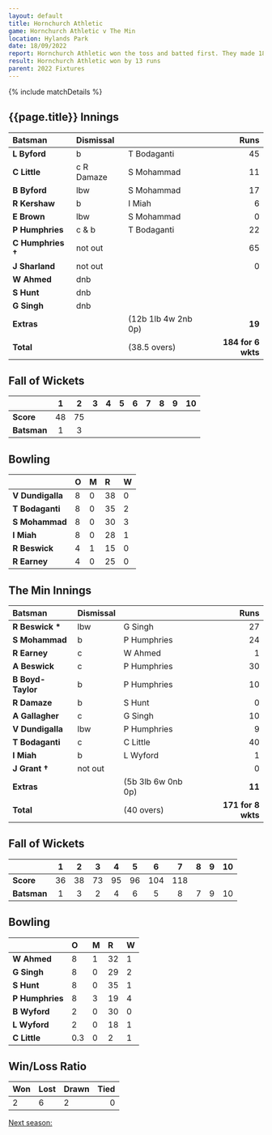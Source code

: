 ```yaml
---
layout: default
title: Hornchurch Athletic
game: Hornchurch Athletic v The Min
location: Hylands Park
date: 18/09/2022
report: Hornchurch Athletic won the toss and batted first. They made 184 for 6 wkts in 40 overs. The Min replied with 171 for 8 wkts
result: Hornchurch Athletic won by 13 runs
parent: 2022 Fixtures
---
```


{% include matchDetails %}

## {{page.title}} Innings

| Batsman | Dismissal | | Runs |
|:---|:---|---|---:|
| **L Byford** | b | T Bodaganti | 45 |
| **C Little** | c R Damaze | S Mohammad | 11 |
| **B Byford** | lbw | S Mohammad | 17 |
| **R Kershaw** | b | I Miah | 6 |
| **E Brown** | lbw | S Mohammad | 0 |
| **P Humphries** | c & b | T Bodaganti | 22 |
| **C Humphries  &#8224;** | not out |  | 65 |
| **J Sharland** | not out |  | 0 |
| **W Ahmed** | dnb |  |  |
| **S Hunt** | dnb |  |  |
| **G Singh** | dnb |  |  |
| **Extras** | | (12b 1lb 4w 2nb 0p) | **19** |
| **Total** | | (38.5 overs) | **184 for 6 wkts** |

## Fall of Wickets

| | 1 | 2 | 3 | 4 | 5 | 6 | 7 | 8 | 9 | 10 |
|---|:---:|:---:|:---:|:---:|:---:|:---:|:---:|:---:|:---:|:---:|
| **Score** | 48 | 75 |  |  |  |  |  |  |  |  |
| **Batsman** | 1 | 3 |  |  |  |  |  |  |  |  | 

## Bowling

| | O | M | R | W |
|---|:---|:---|:---|:---|
| **V Dundigalla** | 8 | 0 | 38 | 0 |
| **T Bodaganti** | 8 | 0 | 35 | 2 |
| **S Mohammad** | 8 | 0 | 30 | 3 |
| **I Miah** | 8 | 0 | 28 | 1 |
| **R Beswick** | 4 | 1 | 15 | 0 |
| **R Earney** | 4 | 0 | 25 | 0 |

## The Min Innings

| Batsman | Dismissal | | Runs |
|:---|:---|---|---:|
| **R Beswick &#42;** | lbw | G Singh | 27 |
| **S Mohammad** | b | P Humphries | 24 |
| **R Earney** | c | W Ahmed | 1 |
| **A Beswick** | c | P Humphries | 30 |
| **B Boyd-Taylor** | b | P Humphries | 10 |
| **R Damaze** | b | S Hunt | 0 |
| **A Gallagher** | c | G Singh | 10 |
| **V Dundigalla** | lbw | P Humphries | 9 |
| **T Bodaganti** | c | C Little | 40 |
| **I Miah** | b | L Wyford | 1 |
| **J Grant &#8224;** | not out |  | 0 |
| **Extras** | | (5b 3lb 6w 0nb 0p) | **11** |
| **Total** | | (40 overs) | **171 for 8 wkts** |

## Fall of Wickets

| | 1 | 2 | 3 | 4 | 5 | 6 | 7 | 8 | 9 | 10 |
|---|:---:|:---:|:---:|:---:|:---:|:---:|:---:|:---:|:---:|:---:|
| **Score** | 36 | 38 | 73 | 95 | 96 | 104 | 118 |  |  |  |
| **Batsman** | 1 | 3 | 2 | 4 | 6 | 5 | 8 | 7 | 9 | 10 | 

## Bowling

| | O | M | R | W |
|---|:---|:---|:---|:---|
| **W Ahmed** | 8 | 1 | 32 | 1 |
| **G Singh** | 8 | 0 | 29 | 2 |
| **S Hunt** | 8 | 0 | 35 | 1 |
| **P Humphries** | 8 | 3 | 19 | 4 |
| **B Wyford** | 2 | 0 | 30 | 0 |
| **L Wyford** | 2 | 0 | 18 | 1 |
| **C Little** | 0.3 | 0 | 2 | 1 |

## Win/Loss Ratio

| Won | Lost | Drawn | Tied |
|:---|:---|:---|---:|
| 2 | 6 | 2 | 0 |

[Next season:](/)